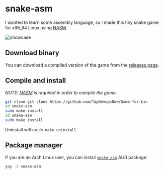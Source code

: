 # snake-asm

I wanted to learn some assembly language, so I made this tiny snake game for x86_64 Linux using [NASM](https://www.nasm.us/).

![showcase](images/showcase.gif)

## Download binary

You can download a compiled version of the game from the [releases page](https://github.com/TapDevopsNew/snake-asm/releases/latest).

## Compile and install

*NOTE: [NASM](https://www.nasm.us/) is required in order to compile the game.*

```sh
git clone git clone https://github.com/TapDevopsNew/Game-for-Lin
cd snake-asm
sudo make install
cd snake-asm
sudo make install
```

Uninstall with `sudo make uninstall`

## Package manager

If you are an Arch Linux user, you can install [`snake-asm`](https://aur.archlinux.org/packages/snake-asm/) AUR package:

```sh
yay -S snake-asm
```
